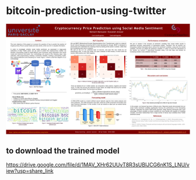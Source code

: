 # bitcoin-prediction-using-twitter
![plot](./poster.png)

## to download the trained model
https://drive.google.com/file/d/1MAV_XHr62UUvT8R3sUBlJCG6nK1S_LNU/view?usp=share_link
